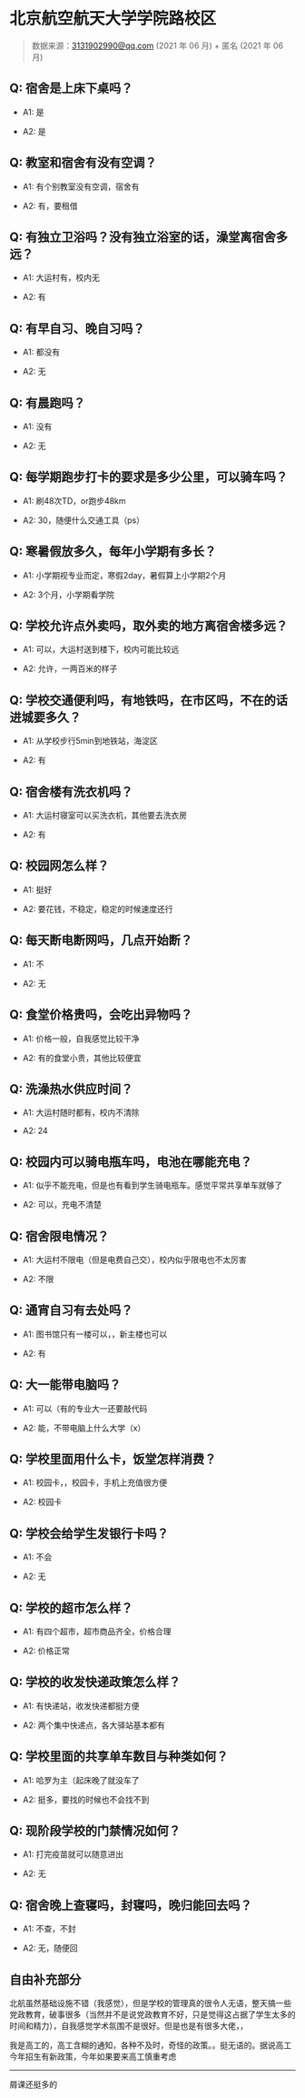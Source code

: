 # 北京航空航天大学学院路校区

> 数据来源：3131902990@qq.com (2021 年 06 月) + 匿名 (2021 年 06 月)

## Q: 宿舍是上床下桌吗？

- A1: 是

- A2: 是

## Q: 教室和宿舍有没有空调？

- A1: 有个别教室没有空调，宿舍有

- A2: 有，要租借

## Q: 有独立卫浴吗？没有独立浴室的话，澡堂离宿舍多远？

- A1: 大运村有，校内无

- A2: 有

## Q: 有早自习、晚自习吗？

- A1: 都没有

- A2: 无

## Q: 有晨跑吗？

- A1: 没有

- A2: 无

## Q: 每学期跑步打卡的要求是多少公里，可以骑车吗？

- A1: 刷48次TD，or跑步48km

- A2: 30，随便什么交通工具（ps）

## Q: 寒暑假放多久，每年小学期有多长？

- A1: 小学期视专业而定，寒假2day，暑假算上小学期2个月

- A2: 3个月，小学期看学院

## Q: 学校允许点外卖吗，取外卖的地方离宿舍楼多远？

- A1: 可以，大运村送到楼下，校内可能比较远

- A2: 允许，一两百米的样子

## Q: 学校交通便利吗，有地铁吗，在市区吗，不在的话进城要多久？

- A1: 从学校步行5min到地铁站，海淀区

- A2: 有

## Q: 宿舍楼有洗衣机吗？

- A1: 大运村寝室可以买洗衣机，其他要去洗衣房

- A2: 有

## Q: 校园网怎么样？

- A1: 挺好

- A2: 要花钱，不稳定，稳定的时候速度还行

## Q: 每天断电断网吗，几点开始断？

- A1: 不

- A2: 无

## Q: 食堂价格贵吗，会吃出异物吗？

- A1: 价格一般，自我感觉比较干净

- A2: 有的食堂小贵，其他比较便宜

## Q: 洗澡热水供应时间？

- A1: 大运村随时都有，校内不清除

- A2: 24

## Q: 校园内可以骑电瓶车吗，电池在哪能充电？

- A1: 似乎不能充电，但是也有看到学生骑电瓶车。感觉平常共享单车就够了

- A2: 可以，充电不清楚

## Q: 宿舍限电情况？

- A1: 大运村不限电（但是电费自己交），校内似乎限电也不太厉害

- A2: 不限

## Q: 通宵自习有去处吗？

- A1: 图书馆只有一楼可以，，新主楼也可以

- A2: 有

## Q: 大一能带电脑吗？

- A1: 可以（有的专业大一还要敲代码

- A2: 能，不带电脑上什么大学（x）

## Q: 学校里面用什么卡，饭堂怎样消费？

- A1: 校园卡，，校园卡，手机上充值很方便

- A2: 校园卡

## Q: 学校会给学生发银行卡吗？

- A1: 不会

- A2: 无

## Q: 学校的超市怎么样？

- A1: 有四个超市，超市商品齐全，价格合理

- A2: 价格正常

## Q: 学校的收发快递政策怎么样？

- A1: 有快递站，收发快递都挺方便

- A2: 两个集中快递点，各大驿站基本都有

## Q: 学校里面的共享单车数目与种类如何？

- A1: 哈罗为主（起床晚了就没车了

- A2: 挺多，要找的时候也不会找不到

## Q: 现阶段学校的门禁情况如何？

- A1: 打完疫苗就可以随意进出

- A2: 无

## Q: 宿舍晚上查寝吗，封寝吗，晚归能回去吗？

- A1: 不查，不封

- A2: 无，随便回

## 自由补充部分

北航虽然基础设施不错（我感觉），但是学校的管理真的很令人无语，整天搞一些党政教育，破事很多（当然并不是说党政教育不好，只是觉得这占据了学生太多的时间和精力），自我感觉学术氛围不是很好。但是也是有很多大佬，，

我是高工的，高工含糊的通知，各种不及时，奇怪的政策。。挺无语的。据说高工今年招生有新政策，今年如果要来高工慎重考虑

***

屑课还挺多的